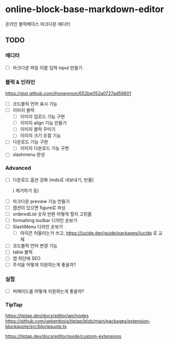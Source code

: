 # online-block-base-markdown-editor

온라인 블럭베이스 마크다운 에디터

## TODO

### 에디터

- [ ] 마크다운 파일 이름 입력 input 만들기

### 블럭 & 인라인

https://gist.github.com/ihoneymon/652be052a0727ad59601

- [ ] 코드블럭 언어 표시 기능
- [ ] 이미지 블럭
  - [ ] 이미지 업로드 기능 구현
  - [ ] 이미지 align 기능 만들기
  - [ ] 이미지 블럭 꾸미기
  - [ ] 이미지 크기 조절 기능
- [ ] 다운로드 기능 구현
  - [ ] 이미지 다운로드 기능 구현
- [ ] slashmenu 완성

### Advanced

- [ ] 다운로드 옵션 강화 (mdx로 내보내기, 빈줄(<p>) 제거하기 등)
- [ ] 마크다운 preview 기능 만들기
- [ ] 캡션이 있으면 figure로 파싱
- [ ] orderedList 숫자 반환 어떻게 할지 고민좀
- [ ] formatting toolbar 디자인 손보기
- [ ] SlashMenu 디자인 손보기
  - [ ] 아이콘 어울리는거 쓰고, https://lucide.dev/guide/packages/lucide 로 교체
- [ ] 코드블럭 언어 변경 기능
- [ ] table 블럭
- [ ] 앱 하단에 SEO
- [ ] 주석을 어떻게 지원하는게 좋을까?

### 실험

- [ ] 머메이드를 어떻게 지원하는게 좋을까?

### TipTap

https://tiptap.dev/docs/editor/api/nodes
https://github.com/ueberdosis/tiptap/blob/main/packages/extension-blockquote/src/blockquote.ts

https://tiptap.dev/docs/editor/guide/custom-extensions
